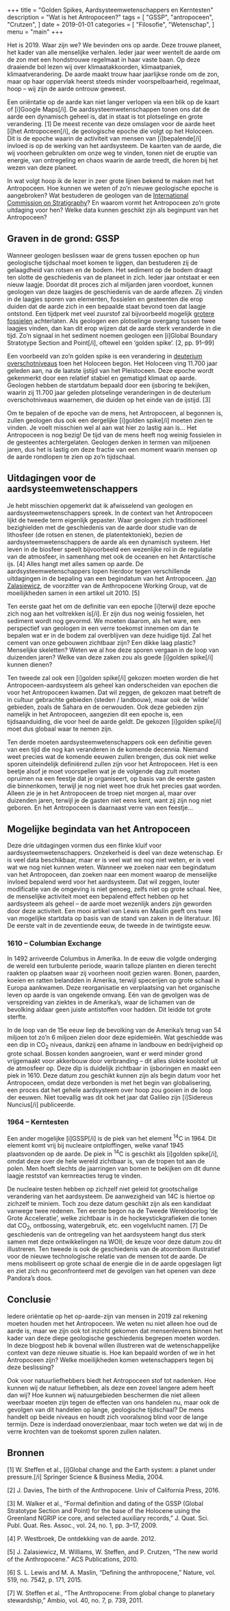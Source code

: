 +++
title = "Golden Spikes, Aardsysteemwetenschappers en Kerntesten"
description = "Wat is het Antropoceen?"
tags = [
    "GSSP",
    "antropoceen",
    "Crutzen",
]
date = 2019-01-01
categories = [
    "Filosofie",
    "Wetenschap",
]
menu = "main"
+++

Het is 2019. Waar zijn we? We bevinden ons op aarde. Deze trouwe planeet, het kader van alle menselijke verhalen. <!--more--> Ieder jaar weer wentelt de aarde om de zon met een hondstrouwe regelmaat in haar vaste baan. Op deze draaiende bol lezen wij over klimaatakkoorden, klimaatpaniek, klimaatverandering. De aarde maakt trouw haar jaarlijkse ronde om de zon, maar op haar oppervlak heerst steeds minder voorspelbaarheid, regelmaat, hoop – wij zijn de aarde ontrouw geweest.

Een oriëntatie op de aarde kan niet langer verlopen via een blik op de kaart of [i]Google Maps[/i]. De aardsysteemwetenschappen tonen ons dat de aarde een dynamisch geheel is, dat in staat is tot plotselinge en grote verandering. [1] De meest recente van deze omslagen voor de aarde heet [i]het Antropoceen[/i], de geologische epoche die volgt op het Holoceen. Dit is de epoche waarin de activiteit van mensen van [i]bepalende[/i] invloed is op de werking van het aardsysteem. De kaarten van de aarde, die wij voorheen gebruikten om onze weg te vinden, tonen niet de eruptie van energie, van ontregeling en chaos waarin de aarde treedt, die horen bij het wezen van deze planeet.

In wat volgt hoop ik de lezer in zeer grote lijnen bekend te maken met het Antropoceen. Hoe kunnen we weten of zo’n nieuwe geologische epoche is aangebroken? Wat bestuderen de geologen van de [International Commission on Stratigraphy](https://stratigraphy.org)? En waarom vormt het Antropoceen zo’n grote uitdaging voor hen?  Welke data kunnen geschikt zijn als beginpunt van het Antropoceen?

## Graven in de grond: GSSP

Wanneer geologen beslissen waar de grens tussen epochen op hun geologische tijdschaal moet komen te liggen, dan bestuderen zij de gelaagdheid van rotsen en de bodem. Het sediment op de bodem draagt ten slotte de geschiedenis van de planeet in zich. Ieder jaar ontstaat er een nieuw laagje. Doordat dit proces zich al miljarden jaren voordoet, kunnen geologen van deze laagjes de geschiedenis van de aarde aflezen. Zij vinden in de laagjes sporen van elementen, fossielen en gesteenten die erop duiden dat de aarde zich in een bepaalde staat bevond toen dat laagje ontstond. Een tijdperk met veel zuurstof zal bijvoorbeeld mogelijk [grotere fossielen](https://news.ucsc.edu/2012/06/giant-insects.html) achterlaten. Als geologen een plotselinge overgang tussen twee laagjes vinden, dan kan dit erop wijzen dat de aarde sterk veranderde in die tijd. Zo’n signaal in het sediment noemen geologen een [i]Global Boundary Stratotype Section and Point[/i], oftewel een ‘golden spike’. [2, pp. 91–99]

Een voorbeeld van zo’n golden spike is een verandering in [deuterium overschotniveaus](http://www.stratigraphy.org/gssp/holocene.pdf) toen het Holoceen begon. Het Holoceen ving 11.700 jaar geleden aan, na de laatste ijstijd van het Pleistoceen. Deze epoche wordt gekenmerkt door een relatief stabiel en gematigd klimaat op aarde. Geologen hebben de startdatum bepaald door een ijsboring te bekijken, waarin zij 11.700 jaar geleden plotselinge veranderingen in de deuterium overschotniveaus waarnemen, die duiden op het einde van de ijstijd. [3]

Om te bepalen of de epoche van de mens, het Antropoceen, al begonnen is, zullen geologen dus ook een dergelijke [i]golden spike[/i] moeten zien te vinden. Je voelt misschien wel al aan wat hier zo lastig aan is… Het Antropoceen is nog bezig! De tijd van de mens heeft nog weinig fossielen in de gesteentes achtergelaten. Geologen denken in termen van miljoenen jaren, dus het is lastig om deze fractie van een moment waarin mensen op de aarde rondlopen te zien op zo’n tijdschaal.

## Uitdagingen voor de aardsysteemwetenschappers

Je hebt misschien opgemerkt dat ik afwisselend van geologen en aardsysteemwetenschappers spreek. In de context van het Antropoceen lijkt de tweede term eigenlijk gepaster. Waar geologen zich traditioneel bezighielden met de geschiedenis van de aarde door studie van de lithosfeer (de rotsen en stenen, de platentektoniek), bezien de aardsysteemwetenschappers de aarde als een dynamisch systeem. Het leven in de biosfeer speelt bijvoorbeeld een wezenlijke rol in de regulatie van de atmosfeer, in samenhang met ook de oceanen en het Antarctische ijs. [4] Alles hangt met alles samen op aarde. De aardsysteemwetenschappers lopen hierdoor tegen verschillende uitdagingen in de bepaling van een begindatum van het Antropoceen. [Jan Zalasiewicz](https://www2.le.ac.uk/departments/geology/people/zalasiewicz-ja), de voorzitter van de Anthropocene Working Group, vat de moeilijkheden samen in een artikel uit 2010. [5]

Ten eerste gaat het om de definitie van een epoche [i]terwijl deze epoche zich nog aan het voltrekken is[/i]. Er zijn dus nog weinig fossielen, het sediment wordt nog gevormd. We moeten daarom, als het ware, een perspectief van geologen in een verre toekomst innemen om dan te bepalen wat er in de bodem zal overblijven van deze huidige tijd. Zal het cement van onze gebouwen zichtbaar zijn? Een dikke laag plastic? Menselijke skeletten? Weten we al hoe deze sporen vergaan in de loop van duizenden jaren? Welke van deze zaken zou als goede [i]golden spike[/i] kunnen dienen?

Ten tweede zal ook een [i]golden spike[/i] gekozen moeten worden die het Antropoceen-aardsysteem als geheel kan onderscheiden van epochen die voor het Antropoceen kwamen. Dat wil zeggen, de gekozen maat betreft de in cultuur gebrachte gebieden (steden / landbouw), maar ook de ‘wilde’ gebieden, zoals de Sahara en de oerwouden. Ook deze gebieden zijn namelijk in het Antropoceen, aangezien dit een epoche is, een tijdsaanduiding, die voor heel de aarde geldt. De gekozen [i]golden spike[/i] moet dus globaal waar te nemen zijn.

Ten derde moeten aardsysteemwetenschappers ook een definitie geven van een tijd die nog kan veranderen in de komende decennia. Niemand weet precies wat de komende eeuwen zullen brengen, dus ook niet welke sporen uiteindelijk definiërend zullen zijn voor het Antropoceen. Het is een beetje alsof je moet voorspellen wat je de volgende dag zult moeten opruimen na een feestje dat je organiseert, op basis van de eerste gasten die binnenkomen, terwijl je nog niet weet hoe druk het precies gaat worden. Alleen zie je in het Antropoceen de troep niet morgen al, maar over duizenden jaren, terwijl je de gasten niet eens kent, want zij zijn nog niet geboren. En het Antropoceen is daarnaast verre van een feestje…

## Mogelijke begindata van het Antropoceen

Deze drie uitdagingen vormen dus een flinke kluif voor aardsysteemwetenschappers. Onzekerheid is deel van deze wetenschap. Er is veel data beschikbaar, maar er is veel wat we nog niet weten, er is veel wat we nog niet kunnen weten. Wanneer we zoeken naar een begindatum van het Antropoceen, dan zoeken naar een moment waarop de menselijke invloed bepalend werd voor het aardsysteem. Dat wil zeggen, louter modificatie van de omgeving is niet genoeg, zelfs niet op grote schaal. Nee, de menselijke activiteit moet een bepalend effect hebben op het aardsysteem als geheel – de aarde moet wezenlijk anders zijn geworden door deze activiteit. Een mooi artikel van Lewis en Maslin geeft ons twee van mogelijke startdata op basis van de stand van zaken in de literatuur. [6] De eerste valt in de zeventiende eeuw, de tweede in de twintigste eeuw.

### 1610 – Columbian Exchange

In 1492 arriveerde Columbus in Amerika. In de eeuw die volgde onderging de wereld een turbulente periode, waarin talloze planten en dieren terecht raakten op plaatsen waar zij voorheen nooit gezien waren. Bonen, paarden, koeien en ratten belandden in Amerika, terwijl specerijen op grote schaal in Europa aankwamen. Deze reorganisatie en verplaatsing van het organische leven op aarde is van ongekende omvang. Eén van de gevolgen was de verspreiding van ziektes in de Amerika’s, waar de lichamen van de bevolking aldaar geen juiste antistoffen voor hadden. Dit leidde tot grote sterfte.

In de loop van de 15e eeuw liep de bevolking van de Amerika’s terug van 54 miljoen tot zo’n 6 miljoen zielen door deze epidemieën. Wat geschiedde was een dip in CO<sub>2</sub> niveaus, dankzij een afname in landbouw en bedrijvigheid op grote schaal. Bossen konden aangroeien, want er werd minder grond vrijgemaakt voor akkerbouw door verbranding – dit alles slokte koolstof uit de atmosfeer op. Deze dip is duidelijk zichtbaar in ijsboringen en maakt een piek in 1610. Deze datum zou geschikt kunnen zijn als begin datum voor het Antropoceen, omdat deze verbonden is met het begin van globalisering, een proces dat het gehele aardsysteem over hoop zou gooien in de loop der eeuwen. Niet toevallig was dit ook het jaar dat Galileo zijn [i]Sidereus Nuncius[/i] publiceerde.

### 1964 – Kerntesten

Een ander mogelijke [i]GSSP[/i] is de piek van het element <sup>14</sup>C in 1964. Dit element komt vrij bij nucleaire ontploffingen, welke vanaf 1945 plaatsvonden op de aarde. De piek in <sup>14</sup>C is geschikt als [i]golden spike[/i], omdat deze over de hele wereld zichtbaar is, van de tropen tot aan de polen. Men hoeft slechts de jaarringen van bomen te bekijken om dit dunne laagje reststof van kernreacties terug te vinden.

De nucleaire testen hebben op zichzelf niet geleid tot grootschalige verandering van het aardsysteem. De aanwezigheid van 14C is hiertoe op zichzelf te miniem. Toch zou deze datum geschikt zijn als een kandidaat vanwege twee redenen. Ten eerste begon na de Tweede Wereldoorlog ‘de Grote Acceleratie’, welke zichtbaar is in de hockeystickgrafieken die tonen dat CO<sub>2</sub>, ontbossing, watergebruik, etc. een vogelvlucht namen. [7] De geschiedenis van de ontregeling van het aardsysteem hangt dus sterk samen met deze ontwikkelingen na WOII; de keuze voor deze datum zou dit illustreren. Ten tweede is ook de geschiedenis van de atoombom illustratief voor de nieuwe technologische relatie van de mensen tot de aarde. De mens mobiliseert op grote schaal de energie die in de aarde opgeslagen ligt en ziet zich nu geconfronteerd met de gevolgen van het openen van deze Pandora’s doos.

## Conclusie

Iedere oriëntatie op het op-aarde-zijn van mensen in 2019 zal rekening moeten houden met het Antropoceen. We weten nu niet alleen hoe oud de aarde is, maar we zijn ook tot inzicht gekomen dat mensenlevens binnen het kader van deze diepe geologische geschiedenis begrepen moeten worden. In deze blogpost heb ik bovenal willen illustreren wat de wetenschappelijke context van deze nieuwe situatie is. Hoe kan bepaald worden of we in het Antropoceen zijn? Welke moeilijkheden komen wetenschappers tegen bij deze beslissing?

Ook voor natuurliefhebbers biedt het Antropoceen stof tot nadenken. Hoe kunnen wij de natuur liefhebben, als deze een zoveel langere adem heeft dan wij? Hoe kunnen wij natuurgebieden beschermen die niet alleen weerbaar moeten zijn tegen de effecten van ons handelen nu, maar ook de gevolgen van dit handelen op lange, geologische tijdschaal? De mens handelt op beide niveaus en houdt zich vooralsnog blind voor de lange termijn. Deze is inderdaad onoverzienbaar, maar toch weten we dat wij in de verre krochten van de toekomst sporen zullen nalaten.

## Bronnen

[1]        W. Steffen et al., [i]Global change and the Earth system: a planet under pressure.[/i] Springer Science & Business Media, 2004.

[2]        J. Davies, The birth of the Anthropocene. Univ of California Press, 2016.

[3]        M. Walker et al., “Formal definition and dating of the GSSP (Global Stratotype Section and Point) for the base of the Holocene using the Greenland NGRIP ice core, and selected auxiliary records,” J. Quat. Sci. Publ. Quat. Res. Assoc., vol. 24, no. 1, pp. 3–17, 2009.

[4]        P. Westbroek, De ontdekking van de aarde. 2012.

[5]        J. Zalasiewicz, M. Williams, W. Steffen, and P. Crutzen, “The new world of the Anthropocene.” ACS Publications, 2010.

[6]        S. L. Lewis and M. A. Maslin, “Defining the anthropocene,” Nature, vol. 519, no. 7542, p. 171, 2015.

[7]        W. Steffen et al., “The Anthropocene: From global change to planetary stewardship,” Ambio, vol. 40, no. 7, p. 739, 2011.

